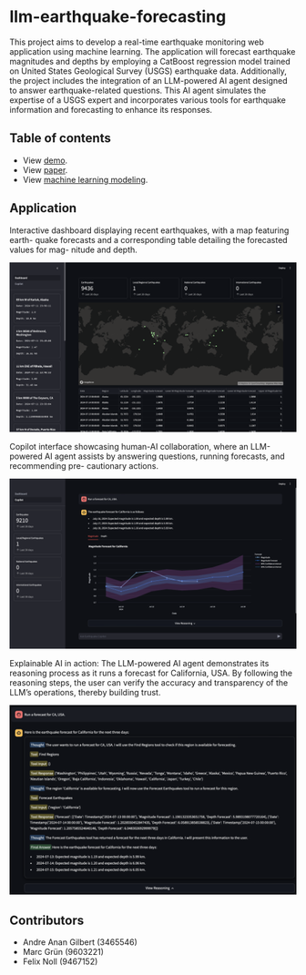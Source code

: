 # llm-earthquake-forecasting

This project aims to develop a real-time earthquake monitoring web application using machine learning. The application will forecast earthquake magnitudes and depths by employing a CatBoost regression model trained on United States Geological Survey (USGS) earthquake data. Additionally, the project includes the integration of an LLM-powered AI agent designed to answer earthquake-related questions. This AI agent simulates the expertise of a USGS expert and incorporates various tools for earthquake information and forecasting to enhance its responses.

## Table of contents

- View [demo](https://drive.google.com/file/d/1mqNkPvWoyoslfvm98TLZzGBrlRcziHR6/view?usp=sharing).
- View [paper](/docs/paper/master.pdf).
- View [machine learning modeling](/ml/model.ipynb).

## Application

Interactive dashboard displaying recent earthquakes, with a map featuring earth-
quake forecasts and a corresponding table detailing the forecasted values for mag-
nitude and depth.

![dashboard](/docs/paper/img/dashboard.png)

Copilot interface showcasing human-AI collaboration, where an LLM-powered AI
agent assists by answering questions, running forecasts, and recommending pre-
cautionary actions.

![copilot](/docs/paper/img/copilot-forecast-example.png)

Explainable AI in action: The LLM-powered AI agent demonstrates its reasoning
process as it runs a forecast for California, USA. By following the reasoning steps,
the user can verify the accuracy and transparency of the LLM’s operations, thereby
building trust.

![copilot-reasoning](/docs/paper/img/explainable-ai-agent.png)

## Contributors

- Andre Anan Gilbert (3465546)
- Marc Grün (9603221)
- Felix Noll (9467152)
